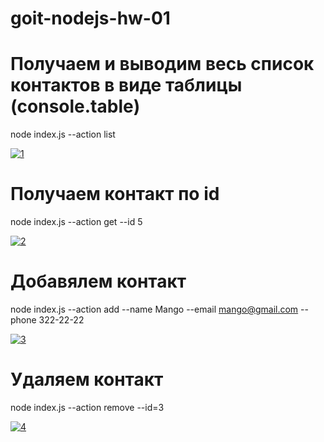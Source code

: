 # goit-nodejs-hw-01

# Получаем и выводим весь список контактов в виде таблицы (console.table)

node index.js --action list

<a href="https://ibb.co/KjBQSk9"><img src="https://i.ibb.co/fYZKL5C/1.jpg" alt="1" border="0"></a>

# Получаем контакт по id

node index.js --action get --id 5

<a href="https://imgbb.com/"><img src="https://i.ibb.co/hV9ymJw/2.jpg" alt="2" border="0"></a>

# Добавялем контакт

node index.js --action add --name Mango --email mango@gmail.com --phone 322-22-22

<a href="https://imgbb.com/"><img src="https://i.ibb.co/f0MYdvV/3.jpg" alt="3" border="0"></a>

# Удаляем контакт

node index.js --action remove --id=3

<a href="https://imgbb.com/"><img src="https://i.ibb.co/QvvP6x4/4.jpg" alt="4" border="0"></a>
